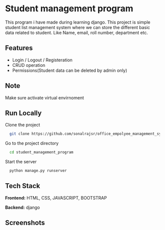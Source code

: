 
# Student management program

This program i have made during learning django. This project is simple student list management system where we can store the different basic data related to student.
Like Name, email, roll number, department etc.
## Features

- Login / Logout / Registeration
- CRUD operation
- Permissions(Student data can be deleted by admin only)


## Note
Make sure activate virtual envirnoment

## Run Locally

Clone the project

```bash
  git clone https://github.com/sonalrajsr/office_empolyee_management_system.git
```

Go to the project directory

```bash
  cd student_management_program
```

Start the server

```bash
  python manage.py runserver
```


## Tech Stack

**Frontend:** HTML, CSS, JAVASCRIPT, BOOTSTRAP

**Backend:** django


## Screenshots


